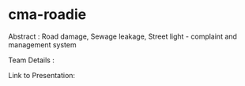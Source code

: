 cma-roadie
==========

Abstract : Road damage, Sewage leakage, Street light - complaint and management system

Team Details :

Link to Presentation: 
